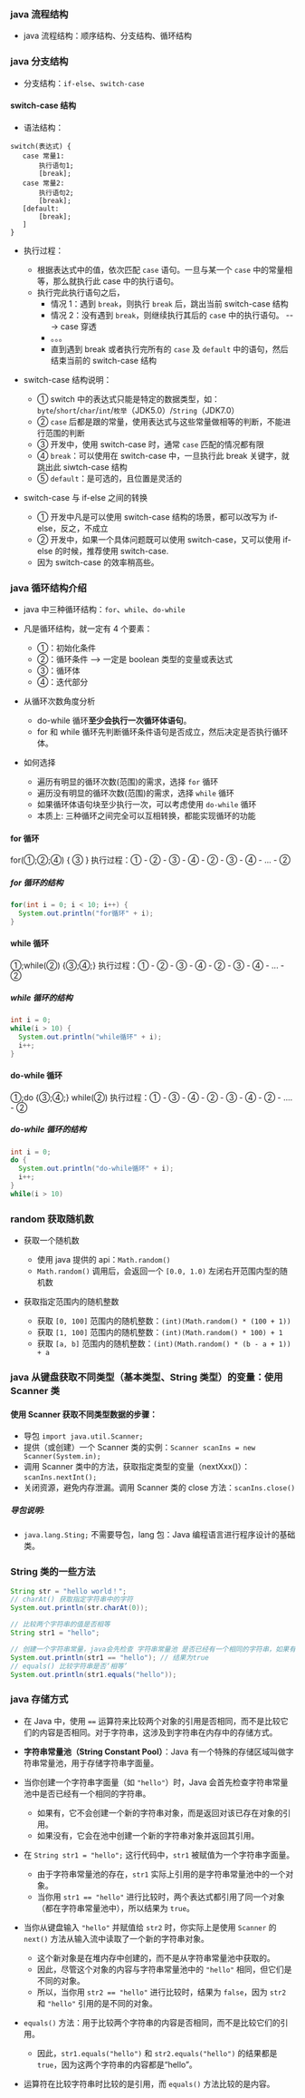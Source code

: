 ### java 流程结构

- java 流程结构：顺序结构、分支结构、循环结构

### java 分支结构

- 分支结构：`if-else`、`switch-case`

#### switch-case 结构

- 语法结构：

```
switch(表达式) {
   case 常量1:
       执行语句1;
       [break];
   case 常量2:
       执行语句2;
       [break];
   [default:
       [break];
   ]
}
```

- 执行过程：

  - 根据表达式中的值，依次匹配 `case` 语句。一旦与某一个 `case` 中的常量相等，那么就执行此 case 中的执行语句。
  - 执行完此执行语句之后，
    - 情况 1：遇到 `break`，则执行 `break` 后，跳出当前 switch-case 结构
    - 情况 2：没有遇到 `break`，则继续执行其后的 `cas`e 中的执行语句。 ---> case 穿透
    - 。。。
    - 直到遇到 break 或者执行完所有的 `case` 及 `default` 中的语句，然后结束当前的 switch-case 结构

- switch-case 结构说明：

  - ① switch 中的表达式只能是特定的数据类型，如：`byte`/`short`/`char`/`int`/`枚举`（JDK5.0）/`String`（JDK7.0）
  - ② `case` 后都是跟的常量，使用表达式与这些常量做相等的判断，不能进行范围的判断
  - ③ 开发中，使用 switch-case 时，通常 `case` 匹配的情况都有限
  - ④ `break`：可以使用在 switch-case 中，一旦执行此 break 关键字，就跳出此 siwtch-case 结构
  - ⑤ `default`：是可选的，且位置是灵活的

- switch-case 与 if-else 之间的转换
  - ① 开发中凡是可以使用 switch-case 结构的场景，都可以改写为 if-else，反之，不成立
  - ② 开发中，如果一个具体问题既可以使用 switch-case，又可以使用 if-else 的时候，推荐使用 switch-case.
  - 因为 switch-case 的效率稍高些。

### java 循环结构介绍

- java 中三种循环结构：`for`、`while`、`do-while`
- 凡是循环结构，就一定有 4 个要素：

  - ①：初始化条件
  - ②：循环条件 --> 一定是 boolean 类型的变量或表达式
  - ③：循环体
  - ④：迭代部分

- 从循环次数角度分析

  - do-while 循环**至少会执行一次循环体语句**。
  - for 和 while 循环先判断循环条件语句是否成立，然后决定是否执行循环体。

- 如何选择
  - 遍历有明显的循环次数(范围)的需求，选择 `for` 循环
  - 遍历没有明显的循环次数(范围)的需求，选择 `while` 循环
  - 如果循环体语句块至少执行一次，可以考虑使用 `do-while` 循环
  - 本质上: 三种循环之间完全可以互相转换，都能实现循环的功能

#### for 循环

for(①;②;④) { ③ }
执行过程：① - ② - ③ - ④ - ② - ③ - ④ - ... - ②

##### for 循环的结构

```java
for(int i = 0; i < 10; i++) {
  System.out.println("for循环" + i);
}
```

#### while 循环

①;while(②) {③;④;}
执行过程：① - ② - ③ - ④ - ② - ③ - ④ - ... - ②

##### while 循环的结构

```java
int i = 0;
while(i > 10) {
  System.out.println("while循环" + i);
  i++;
}
```

#### do-while 循环

①;do {③;④;} while(②)
执行过程：① - ③ - ④ - ② - ③ - ④ - ② - .... - ②

##### do-while 循环的结构

```java
int i = 0;
do {
  System.out.println("do-while循环" + i);
  i++;
}
while(i > 10)
```

### random 获取随机数

- 获取一个随机数

  - 使用 java 提供的 api：`Math.random()`
  - `Math.random()` 调用后，会返回一个 `[0.0, 1.0)` 左闭右开范围内型的随机数

- 获取指定范围内的随机整数

  - 获取 `[0, 100]` 范围内的随机整数：`(int)(Math.random() * (100 + 1))`
  - 获取 `[1, 100]` 范围内的随机整数：`(int)(Math.random() * 100) + 1`
  - 获取 `[a, b]` 范围内的随机整数：`(int)(Math.random() * (b - a + 1)) + a`

### java 从键盘获取不同类型（基本类型、String 类型）的变量：使用 Scanner 类

#### 使用 Scanner 获取不同类型数据的步骤：

- 导包 `import java.util.Scanner;`
- 提供（或创建）一个 Scanner 类的实例：`Scanner scanIns = new Scanner(System.in);`
- 调用 Scanner 类中的方法，获取指定类型的变量（nextXxx()）：`scanIns.nextInt();`
- 关闭资源，避免内存泄漏。调用 Scanner 类的 close 方法：`scanIns.close()`

##### 导包说明:

- `java.lang.Sting;` 不需要导包，lang 包：Java 编程语言进行程序设计的基础类。

### String 类的一些方法

```java
String str = "hello world！";
// charAt() 获取指定字符串中的字符
System.out.println(str.charAt(0));

// 比较两个字符串的值是否相等
String str1 = "hello";

// 创建一个字符串常量，java会先检查 字符串常量池 是否已经有一个相同的字符串，如果有不会创建一个新的字符串对象，而是返回对该已存在对象的引用
System.out.println(str1 == "hello"); // 结果为true
// equals() 比较字符串是否‘相等’
System.out.println(str1.equals("hello"));

```

### java 存储方式

- 在 Java 中，使用 `==` 运算符来比较两个对象的引用是否相同，而不是比较它们的内容是否相同。对于字符串，这涉及到字符串在内存中的存储方式。

- **字符串常量池（String Constant Pool）**：Java 有一个特殊的存储区域叫做字符串常量池，用于存储字符串字面量。
- 当你创建一个字符串字面量（如 `"hello"`）时，Java 会首先检查字符串常量池中是否已经有一个相同的字符串。
  - 如果有，它不会创建一个新的字符串对象，而是返回对该已存在对象的引用。
  - 如果没有，它会在池中创建一个新的字符串对象并返回其引用。
- 在 `String str1 = "hello";` 这行代码中，`str1` 被赋值为一个字符串字面量。
  - 由于字符串常量池的存在，`str1` 实际上引用的是字符串常量池中的一个对象。
  - 当你用 `str1 == "hello"` 进行比较时，两个表达式都引用了同一个对象（都在字符串常量池中），所以结果为 `true`。
- 当你从键盘输入 `"hello"` 并赋值给 `str2` 时，你实际上是使用 `Scanner` 的 `next()` 方法从输入流中读取了一个新的字符串对象。
  - 这个新对象是在堆内存中创建的，而不是从字符串常量池中获取的。
  - 因此，尽管这个对象的内容与字符串常量池中的 `"hello"` 相同，但它们是不同的对象。
  - 所以，当你用 `str2 == "hello"` 进行比较时，结果为 `false`，因为 `str2` 和 `"hello"` 引用的是不同的对象。
- `equals()` 方法：用于比较两个字符串的内容是否相同，而不是比较它们的引用。
  - 因此，`str1.equals("hello")` 和 `str2.equals("hello")` 的结果都是 `true`，因为这两个字符串的内容都是“hello”。
- 运算符在比较字符串时比较的是引用，而 `equals()` 方法比较的是内容。
